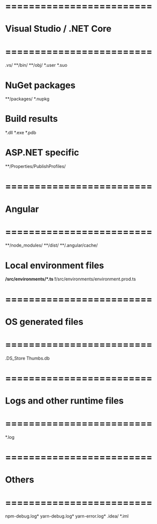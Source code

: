 # =========================
# Visual Studio / .NET Core
# =========================
.vs/
**/bin/
**/obj/
*.user
*.suo

# NuGet packages
**/packages/
*.nupkg

# Build results
*.dll
*.exe
*.pdb

# ASP.NET specific
**/Properties/PublishProfiles/

# =========================
# Angular
# =========================
**/node_modules/
**/dist/
**/.angular/cache/

# Local environment files
**/src/environments/*.ts
!**/src/environments/environment.prod.ts

# =========================
# OS generated files
# =========================
.DS_Store
Thumbs.db

# =========================
# Logs and other runtime files
# =========================
*.log

# =========================
# Others
# =========================
npm-debug.log*
yarn-debug.log*
yarn-error.log*
.idea/
*.iml
